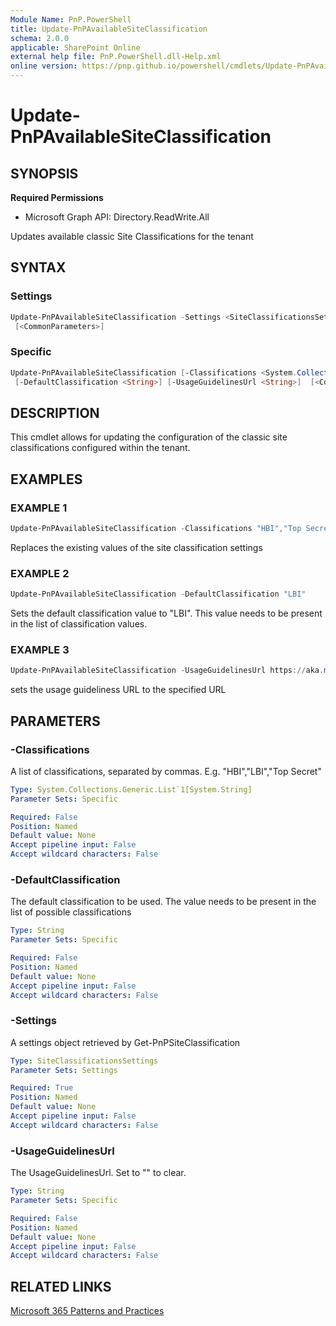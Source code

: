 ```yaml
---
Module Name: PnP.PowerShell
title: Update-PnPAvailableSiteClassification
schema: 2.0.0
applicable: SharePoint Online
external help file: PnP.PowerShell.dll-Help.xml
online version: https://pnp.github.io/powershell/cmdlets/Update-PnPAvailableSiteClassification.html
---
```

 
# Update-PnPAvailableSiteClassification

## SYNOPSIS

**Required Permissions**

  * Microsoft Graph API: Directory.ReadWrite.All

Updates available classic Site Classifications for the tenant

## SYNTAX

### Settings
```powershell
Update-PnPAvailableSiteClassification -Settings <SiteClassificationsSettings> 
 [<CommonParameters>]
```

### Specific
```powershell
Update-PnPAvailableSiteClassification [-Classifications <System.Collections.Generic.List`1[System.String]>]
 [-DefaultClassification <String>] [-UsageGuidelinesUrl <String>]  [<CommonParameters>]
```

## DESCRIPTION
This cmdlet allows for updating the configuration of the classic site classifications configured within the tenant.

## EXAMPLES

### EXAMPLE 1
```powershell
Update-PnPAvailableSiteClassification -Classifications "HBI","Top Secret"
```

Replaces the existing values of the site classification settings

### EXAMPLE 2
```powershell
Update-PnPAvailableSiteClassification -DefaultClassification "LBI"
```

Sets the default classification value to "LBI". This value needs to be present in the list of classification values.

### EXAMPLE 3
```powershell
Update-PnPAvailableSiteClassification -UsageGuidelinesUrl https://aka.ms/m365pnp
```

sets the usage guideliness URL to the specified URL

## PARAMETERS

### -Classifications
A list of classifications, separated by commas. E.g. "HBI","LBI","Top Secret"

```yaml
Type: System.Collections.Generic.List`1[System.String]
Parameter Sets: Specific

Required: False
Position: Named
Default value: None
Accept pipeline input: False
Accept wildcard characters: False
```

### -DefaultClassification
The default classification to be used. The value needs to be present in the list of possible classifications

```yaml
Type: String
Parameter Sets: Specific

Required: False
Position: Named
Default value: None
Accept pipeline input: False
Accept wildcard characters: False
```

### -Settings
A settings object retrieved by Get-PnPSiteClassification

```yaml
Type: SiteClassificationsSettings
Parameter Sets: Settings

Required: True
Position: Named
Default value: None
Accept pipeline input: False
Accept wildcard characters: False
```

### -UsageGuidelinesUrl
The UsageGuidelinesUrl. Set to "" to clear.

```yaml
Type: String
Parameter Sets: Specific

Required: False
Position: Named
Default value: None
Accept pipeline input: False
Accept wildcard characters: False
```

## RELATED LINKS

[Microsoft 365 Patterns and Practices](https://aka.ms/m365pnp)